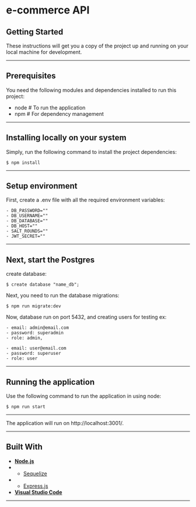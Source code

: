 # e-commerce API

## Getting Started

These instructions will get you a copy of the project up and running on your local machine for development.

---

## Prerequisites

You need the following modules and dependencies installed to run this project:

- node # To run the application
- npm # For dependency management

---

## Installing locally on your system

Simply, run the following command to install the project dependencies:

```
$ npm install
```

---

## Setup environment

First, create a .env file with all the required environment variables:

```
- DB_PASSWORD=""
- DB_USERNAME=""
- DB_DATABASE=""
- DB_HOST=""
- SALT_ROUNDS=""
- JWT_SECRET=""
```

---

## Next, start the Postgres

create database:

```
$ create database "name_db";
```

Next, you need to run the database migrations:

```
$ npm run migrate:dev
```

Now, database run on port 5432, and creating users for testing ex:

```
- email: admin@email.com
- password: superadmin
- role: admin,

- email: user@email.com
- password: superuser
- role: user
```

---

## Running the application

Use the following command to run the application in using node:

```
$ npm run start
```

---

The application will run on http://localhost:3001/.

---

## **Built With**

- [**Node.js**](https://nodejs.org/en/about/)
- - [Sequelize](https://www.npmjs.com/package/sequelize)
- - [Express.js](https://www.npmjs.com/package/express)
- [**Visual Studio Code**](https://code.visualstudio.com/)

---
